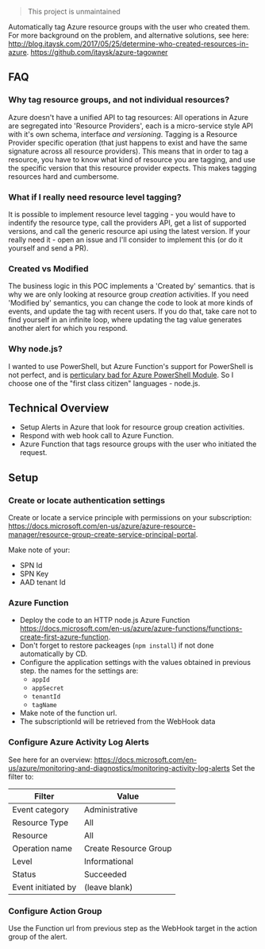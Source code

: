 > This project is unmaintained

Automatically tag Azure resource groups with the user who created them.  
For more background on the problem, and alternative solutions, see here: http://blog.itaysk.com/2017/05/25/determine-who-created-resources-in-azure.
https://github.com/itaysk/azure-tagowner


## FAQ

### Why tag resource groups, and not individual resources?
Azure doesn't have a unified API to tag resources: All operations in Azure are segregated into 'Resource Providers', each is a micro-service style API with it's own schema, interface *and versioning*. Tagging is a Resource Provider specific operation (that just happens to exist and have the same signature across all resource providers). This means that in order to tag a resource, you have to know what kind of resource you are tagging, and use the specific version that this resource provider expects. This makes tagging resources hard and cumbersome. 

### What if I really need resource level tagging?
It is possible to implement resource level tagging - you would have to indentify the resource type, call the providers API, get a list of supported versions, and call the generic resource api using the latest version. If your really need it - open an issue and I'll consider to implement this (or do it yourself and send a PR).

### Created vs Modified
The business logic in this POC implements a 'Created by' semantics. that is why we are only looking at resource group *creation* activities.
If you need 'Modified by' semantics, you can change the code to look at more kinds of events, and update the tag with recent users.
If you do that, take care not to find yourself in an infinite loop, where updating the tag value generates another alert for which you respond.

### Why node.js?
I wanted to use PowerShell, but Azure Function's support for PowerShell is not perfect, and is [perticulary bad for Azure PowerShell Module](https://github.com/Azure/Azure-Functions/issues/124). So I choose one of the "first class citizen" languages - node.js.

## Technical Overview
- Setup Alerts in Azure that look for resource group creation activities.
- Respond with web hook call to Azure Function.
- Azure Function that tags resource groups with the user who initiated the request.

## Setup

### Create or locate authentication settings
Create or locate a service principle with permissions on your subscription: https://docs.microsoft.com/en-us/azure/azure-resource-manager/resource-group-create-service-principal-portal.

Make note of your:
- SPN Id
- SPN Key
- AAD tenant Id

### Azure Function
- Deploy the code to an HTTP node.js Azure Function https://docs.microsoft.com/en-us/azure/azure-functions/functions-create-first-azure-function.
- Don't forget to restore packeages (`npm install`) if not done automatically by CD.
- Configure the application settings with the values obtained in previous step. the names for the settings are:
    - `appId`
    - `appSecret`
    - `tenantId`
    - `tagName`
- Make note of the function url.
- The subscriptionId will be retrieved from the WebHook data

### Configure Azure Activity Log Alerts
See here for an overview: https://docs.microsoft.com/en-us/azure/monitoring-and-diagnostics/monitoring-activity-log-alerts
Set the filter to: 

Filter | Value
--- | ---
Event category | Administrative
Resource Type | All
Resource | All
Operation name | Create Resource Group
Level | Informational
Status | Succeeded
Event initiated by | (leave blank)

### Configure Action Group
Use the Function url from previous step as the WebHook target in the action group of the alert.
